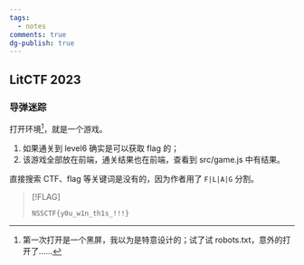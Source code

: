 ```yaml
---
tags:
  - notes
comments: true
dg-publish: true
---
```


## LitCTF 2023

### 导弹迷踪

打开环境[^1]，就是一个游戏。

1. 如果通关到 level6 确实是可以获取 flag 的；
2. 该游戏全部放在前端，通关结果也在前端，查看到 src/game.js 中有结果。

[^1]: 第一次打开是一个黑屏，我以为是特意设计的；试了试 robots.txt，意外的打开了……

直接搜索 CTF、flag 等关键词是没有的，因为作者用了 `F|L|A|G` 分割。 

> [!FLAG]
>
> `NSSCTF{y0u_w1n_th1s_!!!}`


